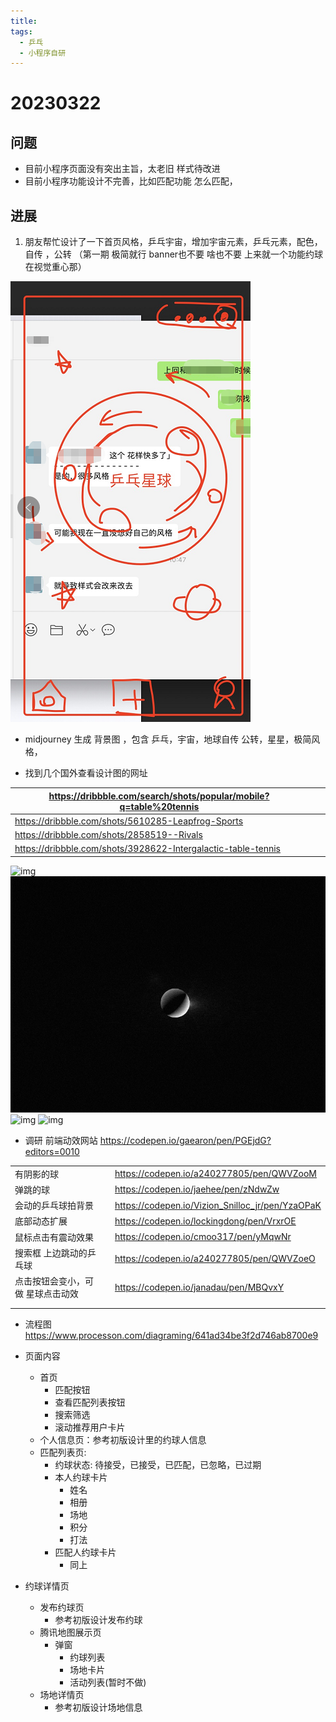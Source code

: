 ```yaml
---
title:
tags:
  - 乒乓
  - 小程序自研
---
```


#  20230322

## 问题

* 目前小程序页面没有突出主旨，太老旧 样式待改进
* 目前小程序功能设计不完善，比如匹配功能 怎么匹配，

## 进展

1. 朋友帮忙设计了一下首页风格，乒乓宇宙，增加宇宙元素，乒乓元素，配色，自传 ，公转  （第一期 极简就行 banner也不要 啥也不要 上来就一个功能约球 在视觉重心那）

![image-20230322153019077](../../../ImgSource/image-20230322153019077.png)

* midjourney 生成 背景图 ，包含  乒乓，宇宙，地球自传  公转，星星，极简风格，

* 找到几个国外查看设计图的网址 

| https://dribbble.com/search/shots/popular/mobile?q=table%20tennis |      |      |
| ------------------------------------------------------------ | ---- | ---- |
| https://dribbble.com/shots/5610285-Leapfrog-Sports           |      |      |
| https://dribbble.com/shots/2858519--Rivals                   |      |      |
| https://dribbble.com/shots/3928622-Intergalactic-table-tennis |      |      |



![img](../../../ImgSource/b59d8540e4f6a15c3fc05f1617a27e34.gif)
![img](../../../ImgSource/pingpong_optimized.gif) 
![img](../../../ImgSource/57b958edd02a627e9dfe99a2fbf8f1f8.gif)
![img](https://cdn.dribbble.com/users/978303/screenshots/3802023/media/df731bb7936c515315174707e019e174.gif)

*  调研 前端动效网站 https://codepen.io/gaearon/pen/PGEjdG?editors=0010


|                                   |      |                                                  |
| --------------------------------- | ---- | ------------------------------------------------ |
| 有阴影的球                        |      | https://codepen.io/a240277805/pen/QWVZooM        |
| 弹跳的球                          |      | https://codepen.io/jaehee/pen/zNdwZw             |
| 会动的乒乓球拍背景                |      | https://codepen.io/Vizion_Snilloc_jr/pen/YzaOPaK |
| 底部动态扩展                      |      | https://codepen.io/lockingdong/pen/VrxrOE        |
| 鼠标点击有震动效果                |      | https://codepen.io/cmoo317/pen/yMqwNr            |
| 搜索框 上边跳动的乒乓球           |      | https://codepen.io/a240277805/pen/QWVZoeO        |
| 点击按钮会变小，可做 星球点击动效 |      | https://codepen.io/janadau/pen/MBQvxY            |
|                                   |      |                                                  |
|                                   |      |                                                  |



* 流程图 https://www.processon.com/diagraming/641ad34be3f2d746ab8700e9

* 页面内容

  * 首页
    * 匹配按钮
    * 查看匹配列表按钮
    * 搜索筛选
    * 滚动推荐用户卡片
  * 个人信息页：参考初版设计里的约球人信息
  * 匹配列表页: 
    * 约球状态: 待接受，已接受，已匹配，已忽略，已过期
    * 本人约球卡片
      * 姓名
      * 相册
      * 场地
      * 积分
      * 打法
    * 匹配人约球卡片
      * 同上
* 约球详情页
  * 发布约球页
    * 参考初版设计发布约球
  * 腾讯地图展示页
    * 弹窗
      * 约球列表
      * 场地卡片
      * 活动列表(暂时不做)
  * 场地详情页
    * 参考初版设计场地信息
  
   